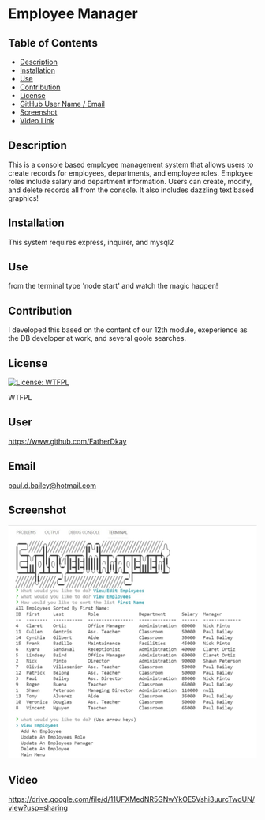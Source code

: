 # Employee Manager
## Table of Contents
* [Description](#description)
* [Installation](#installation)
* [Use](#use)
* [Contribution](#contribution)
* [License](#license)
* [GitHub User Name / Email](#user)
* [Screenshot](#screenshot)
* [Video Link](#video)
## Description
This is a console based employee management system that allows users to create records for employees, departments, and employee roles.  Employee roles include salary and department information.  Users can create, modify, and delete records all from the console.  It also includes dazzling text based graphics!

## Installation
This system requires express, inquirer, and mysql2  

## Use
from the terminal type 'node start' and watch the magic happen!

## Contribution
I developed this based on the content of our 12th module, exeperience as the DB developer at work, and several goole searches.

## License
[![License: WTFPL](https://img.shields.io/badge/License-WTFPL-brightgreen.svg)](http://www.wtfpl.net/about/)

WTFPL

## User
https://www.github.com/FatherDkay

## Email
paul.d.bailey@hotmail.com

## Screenshot
![ScreenShot](/assets/EmployeeTrackerScreenShot.jpg "Screen Shot of Employee Tracker")

## Video
https://drive.google.com/file/d/11UFXMedNR5GNwYkOE5Vshi3uurcTwdUN/view?usp=sharing
